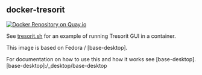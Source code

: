 ## docker-tresorit

[![Docker Repository on Quay.io](https://quay.io/repository/oszi/tresorit/status "Docker Repository on Quay.io")](https://quay.io/repository/oszi/tresorit)

See [tresorit.sh](tresorit) for an example of running Tresorit GUI in a container.

This image is based on Fedora / [base-desktop].

For documentation on how to use this and how it works see [base-desktop].
[base-desktop]:/_desktop/base-desktop
